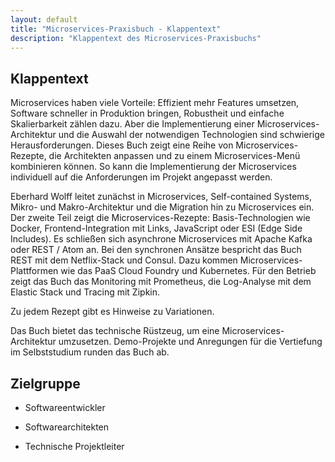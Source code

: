 ```yaml
---
layout: default
title: "Microservices-Praxisbuch - Klappentext"
description: "Klappentext des Microservices-Praxisbuchs"
---
```


Klappentext
---

Microservices haben viele Vorteile: Effizient mehr Features umsetzen,
Software schneller in Produktion bringen, Robustheit und einfache
Skalierbarkeit zählen dazu. Aber die Implementierung einer
Microservices-Architektur und die Auswahl der notwendigen Technologien
sind schwierige Herausforderungen. Dieses Buch zeigt eine Reihe von
 Microservices-Rezepte, die Architekten anpassen und zu einem
Microservices-Menü kombinieren können. So kann die Implementierung der
Microservices individuell auf die Anforderungen im Projekt angepasst
werden.

Eberhard Wolff leitet zunächst in Microservices, Self-contained
Systems, Mikro- und Makro-Architektur und die Migration hin zu
Microservices ein. Der zweite Teil zeigt die Microservices-Rezepte:
Basis-Technologien wie Docker, Frontend-Integration mit Links,
JavaScript oder ESI (Edge Side Includes). Es schließen sich asynchrone
Microservices mit Apache Kafka oder REST / Atom an. Bei den synchronen
Ansätze bespricht das Buch REST mit dem Netflix-Stack und Consul. Dazu
kommen Microservices-Plattformen wie das PaaS Cloud Foundry und
Kubernetes. Für den Betrieb zeigt das Buch das Monitoring mit
Prometheus, die Log-Analyse mit dem Elastic Stack und Tracing mit
Zipkin.

Zu jedem Rezept gibt es Hinweise zu Variationen. 

Das Buch bietet das technische Rüstzeug, um eine
Microservices-Architektur umzusetzen. Demo-Projekte und Anregungen für
die Vertiefung im Selbststudium runden das Buch ab.


## Zielgruppe 

- Softwareentwickler

- Softwarearchitekten

- Technische Projektleiter
